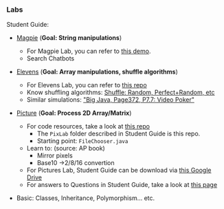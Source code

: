 
### Labs

Student Guide: 

- [Magpie](https://secure-media.collegeboard.org/digitalServices/pdf/ap/ap-compscia-magpie-lab-student-guide.pdf) (**Goal: String manipulations**)
  - For Magpie Lab, you can refer to [this demo](https://github.com/jvperrin/magpie-lab/blob/master/magpie-starter-code/activity4/Magpie4.java).
  - Search Chatbots

- [Elevens](https://secure-media.collegeboard.org/digitalServices/pdf/ap/ap-compscia-elevens-lab-student-guide.pdf) (**Goal: Array manipulations, shuffle algorithms**)
  - For Elevens Lab, you can refer to [this repo](https://github.com/lei-hsia/ap/tree/main/Activity-9)
  - Know shuffling algorithms: [Shuffle: Random, Perfect+Random, etc](https://github.com/lei-hsia/ap/blob/main/Achtung/8.ShuffleTest.java)
  - Similar simulations: ["Big Java, Page372, P7.7: Video Poker"](https://github.com/lei-hsia/ap/blob/main/Achtung/7.videoPoker.png)
  
- [Picture](https://secure-media.collegeboard.org/digitalServices/pdf/ap/picture-lab-studentguide.pdf) (**Goal: Process 2D Array/Matrix**)
  - For code resources, take a look at [this repo](https://github.com/jacksonchen/Picture-Project)
    - The `PixLab` folder described in Student Guide is this repo.
    - Starting point: `FileChooser.java`
  - Learn to: (source: AP book)
    - Mirror pixels
    - Base10 ->2/8/16 convertion
  - For Pictures Lab, Student Guide can be download via [this Google Drive](https://drive.google.com/file/d/1iwl_m6qbRkNA_INbEm-YaVIrNaSlMfRj/view?usp=sharing)
  - For answers to Questions in Student Guide, take a look at [this page](https://github.com/wcyuan/PictureLab/blob/master/Answers-to-questions.txt)

- Basic: Classes, Inheritance, Polymorphism... etc.
